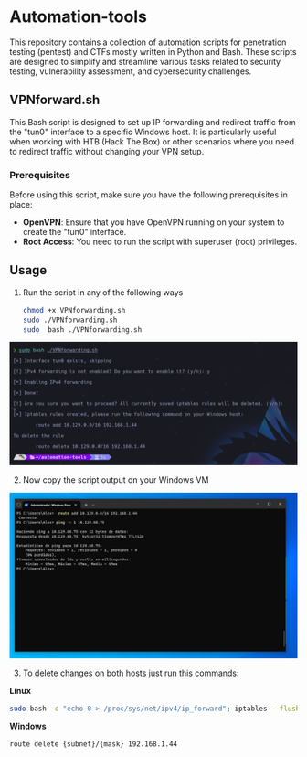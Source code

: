 # Automation-tools

This repository contains a collection of automation scripts for penetration testing (pentest) and CTFs mostly written in Python and Bash. These scripts are designed to simplify and streamline various tasks related to security testing, vulnerability assessment, and cybersecurity challenges.

## VPNforward.sh 

This Bash script is designed to set up IP forwarding and redirect traffic from the "tun0" interface to a specific Windows host. It is particularly useful when working with HTB (Hack The Box) or other scenarios where you need to redirect traffic without changing your VPN setup.

### Prerequisites

Before using this script, make sure you have the following prerequisites in place:

- **OpenVPN**: Ensure that you have OpenVPN running on your system to create the "tun0" interface.
- **Root Access**: You need to run the script with superuser (root) privileges.

## Usage

1. Run the script in any of the following ways

   ```bash
   chmod +x VPNforwarding.sh 
   sudo ./VPNforwarding.sh
   sudo  bash ./VPNforwarding.sh
   ```

![Execution](img/VPNForward1.png)

2. Now copy the script output on your Windows VM

![Windows](/img/VPNForward2.png)

3. To delete changes on both hosts just run this commands:

**Linux**

```bash
sudo bash -c "echo 0 > /proc/sys/net/ipv4/ip_forward"; iptables --flush; iptables --table nat --flush; iptables --delete-chain; iptables --table nat --delete-chain
```
**Windows**

```bash
route delete {subnet}/{mask} 192.168.1.44
```
